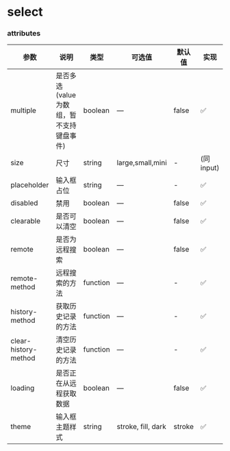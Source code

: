 # select

### attributes
| 参数      | 说明          | 类型      | 可选值                           | 默认值  | 实现 |
|---------- |-------------- |---------- |--------------------------------  |-------- |-------- |
| multiple | 是否多选(value为数组，暂不支持键盘事件) | boolean | — | false | ✅ |
| size | 尺寸 | string | large,small,mini | - | (同input) |
| placeholder | 输入框占位 | string | — | - | ✅ |
| disabled | 禁用 | boolean | — | false | ✅ |
| clearable | 是否可以清空 | boolean | — | false | ✅ |
| remote | 是否为远程搜索 | boolean | — | false | ✅ |
| remote-method | 远程搜索的方法 | function | — | - | ✅ |
| history-method | 获取历史记录的方法 | function | — | - | ✅ |
| clear-history-method | 清空历史记录的方法 | function | — | - | ✅ |
| loading | 是否正在从远程获取数据 | boolean | — | false | ✅ |
| theme | 输入框主题样式 | string | stroke, fill, dark | stroke | ✅ |
